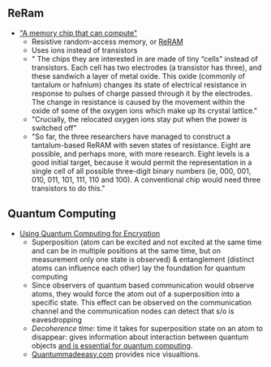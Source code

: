 ## ReRam

- ["A memory chip that can compute"](http://www.economist.com/news/science-and-technology/21717807-new-type-processor-small-devices-memory-chip-can-compute)
  -  Resistive random-access memory, or [ReRAM](https://en.wikipedia.org/wiki/Resistive_random-access_memory)
  -  Uses ions instead of transistors
    - " The chips they are interested in are made of tiny “cells” instead of transistors. Each cell has two electrodes (a transistor has three), and these sandwich a layer of metal oxide. This oxide (commonly of tantalum or hafnium) changes its state of electrical resistance in response to pulses of charge passed through it by the electrodes. The change in resistance is caused by the movement within the oxide of some of the oxygen ions which make up its crystal lattice."
    - "Crucially, the relocated oxygen ions stay put when the power is switched off"
    - "So far, the three researchers have managed to construct a tantalum-based ReRAM with seven states of resistance. Eight are possible, and perhaps more, with more research. Eight levels is a good initial target, because it would permit the representation in a single cell of all possible three-digit binary numbers (ie, 000, 001, 010, 011, 101, 111, 110 and 100). A conventional chip would need three transistors to do this."

## Quantum Computing

- [Using Quantum Computing for Encryption](http://www.economist.com/technology-quarterly/2017-03-09/quantum-devices#s-3)
  - Superposition (atom can be excited and not excited at the same time and can be in multiple positions at the same time, but on measurement only one state is observed) & entanglement (distinct atoms can influence each other) lay the foundation for quantum computing
  - Since observers of quantum based communication would observe atoms, they would force the atom out of a superposition into a specific state. This effect can be observed on the communication channel and the communication nodes can detect that s/o is eavesdropping
  - *Decoherence time*: time it takes for superposition state on an atom to disappear: gives information about interaction between quantum objects [and is essential for quantum computing](https://en.wikipedia.org/wiki/Quantum_superposition).
  - [Quantummadeeasy.com](http://toutestquantique.fr/en/) provides nice visualtions.

